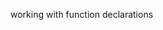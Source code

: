<!-- I make a to do list of files through only js not a single element create through html only on js. -->

working with function declarations